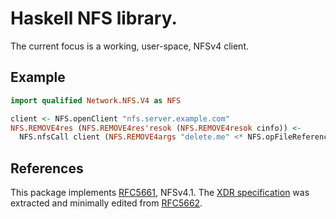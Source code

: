 # Haskell NFS library.

The current focus is a working, user-space, NFSv4 client.

## Example

```haskell
import qualified Network.NFS.V4 as NFS

client <- NFS.openClient "nfs.server.example.com"
NFS.REMOVE4res (NFS.REMOVE4res'resok (NFS.REMOVE4resok cinfo)) <-
  NFS.nfsCall client (NFS.REMOVE4args "delete.me" <* NFS.opFileReference NFS.FileRoot)
```

## References

This package implements [RFC5661](https://tools.ietf.org/html/rfc5661), NFSv4.1.
The [XDR specification](Network/NFS/V4/Prot.x) was extracted and minimally edited from [RFC5662](https://tools.ietf.org/html/rfc5662).

